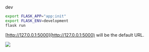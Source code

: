 dev

```bash
export FLASK_APP="app:init"
export FLASK_ENV=development
flask run
```

[http://127.0.0.1:5000](http://127.0.0.1:5000) will be the default URL.

![](https://i.gyazo.com/f07200e1a91b83d102be5a423a68c421.png)